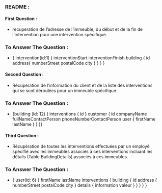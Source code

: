 ### README :

#### First Question :

- recuperation de l’adresse de l’immeuble, du début et de la fin de l’intervention pour une intervention spécifique.

### To Answer The Question :

- { intervention(id:1) { interventionStart interventionFinish building { id address{ numberStreet postalCode city } } } }

#### Second Question :
- Récupération de l’information du client et de la liste des interventions qui se sont déroulées pour un immeuble spécifique

### To Answer The Question : 

- {building (id: 12) { interventions { id } customer { id companyName fullNameContactPerson phoneNumberContactPerson user { firstName lastName } } }}


#### Third Question :

- Récupération de toutes les interventions effectuées par un employé spécifié avec les immeubles associés à ces interventions incluant les détails (Table BuildingDetails) associés à ces immeubles.

### To Answer The Question :

- { user(id: 6) { firstName lastName interventions { building { id address { numberStreet postalCode city } details { information valeur } } } } }
